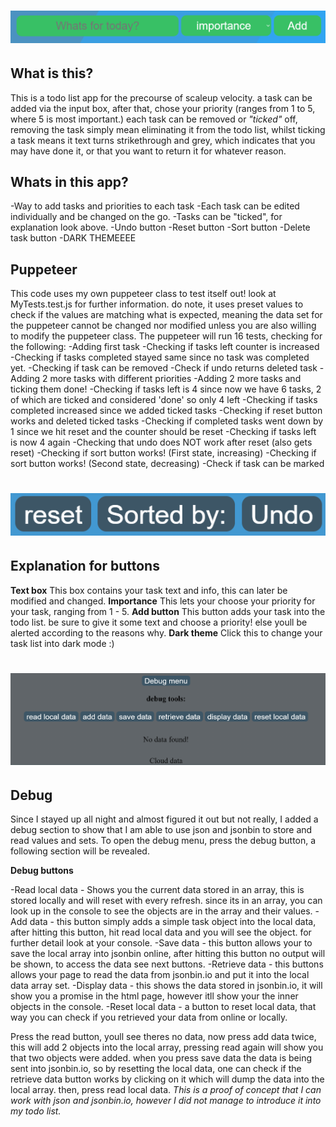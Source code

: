 # ![Debug](./readme-files/addtask.png)

## What is this?

This is a todo list app for the precourse of scaleup velocity.
a task can be added via the input box, after that, chose your priority (ranges from 1 to 5, where 5 is most important.)
each task can be removed or _"ticked"_ off, removing the task simply mean eliminating it from the todo list, whilst ticking a task means it text turns strikethrough and grey, which indicates that you may have done it, or that you want to return it for whatever reason.

## Whats in this app?

-Way to add tasks and priorities to each task
-Each task can be edited individually and be changed on the go.
-Tasks can be "ticked", for explanation look above.
-Undo button
-Reset button
-Sort button
-Delete task button
-DARK THEMEEEE

## Puppeteer

This code uses my own puppeteer class to test itself out!
look at MyTests.test.js for further information.
do note, it uses preset values to check if the values are matching what is expected, meaning the data set for the puppeteer cannot be changed nor modified unless you are also willing to modify the puppeteer class.
The puppeteer will run 16 tests, checking for the following:
-Adding first task
-Checking if tasks left counter is increased
-Checking if tasks completed stayed same since no task was completed yet.
-Checking if task can be removed
-Check if undo returns deleted task
-Adding 2 more tasks with different priorities
-Adding 2 more tasks and ticking them done!
-Checking if tasks left is 4 since now we have 6 tasks, 2 of which are ticked and considered 'done' so only 4 left
-Checking if tasks completed increased since we added ticked tasks
-Checking if reset button works and deleted ticked tasks
-Checking if completed tasks went down by 1 since we hit reset and the counter should be reset
-Checking if tasks left is now 4 again
-Checking that undo does NOT work after reset (also gets reset)
-Checking if sort button works! (First state, increasing)
-Checking if sort button works! (Second state, decreasing)
-Check if task can be marked

# ![Debug](./readme-files/buttons.png)

## Explanation for buttons

**Text box**
This box contains your task text and info, this can later be modified and changed.
**Importance**
This lets your choose your priority for your task, ranging from 1 - 5.
**Add button**
This button adds your task into the todo list. be sure to give it some text and choose a priority! else youll be alerted according to the reasons why.
**Dark theme**
Click this to change your task list into dark mode :)

# ![Debug](./readme-files/debugmenu.png)

## Debug

Since I stayed up all night and almost figured it out but not really, I added a debug section to show that I am able to use json and jsonbin to store and read values and sets.
To open the debug menu, press the debug button, a following section will be revealed.

**Debug buttons**

-Read local data - Shows you the current data stored in an array, this is stored locally and will reset with every refresh.
since its in an array, you can look up in the console to see the objects are in the array and their values.
-Add data - this button simply adds a simple task object into the local data, after hitting this button, hit read local data and you will see the object. for further detail look at your console.
-Save data - this button allows your to save the local array into jsonbin online, after hitting this button no output will be shown, to access the data see next buttons.
-Retrieve data - this buttons allows your page to read the data from jsonbin.io and put it into the local data array set.
-Display data - this shows the data stored in jsonbin.io, it will show you a promise in the html page, however itll show your the inner objects in the console.
-Reset local data - a button to reset local data, that way you can check if you retrieved your data from online or locally.

Press the read button, youll see theres no data,
now press add data twice, this will add 2 objects into the local array, pressing read again will
show you that two objects were added.
when you press save data the data is being sent into jsonbin.io, so by resetting the local data, one can check if the retrieve data button works
by clicking on it which will dump the data into the local array.
then, press read local data.
_This is a proof of concept that I can work with json and jsonbin.io, however I did not manage to introduce it into my todo list._
